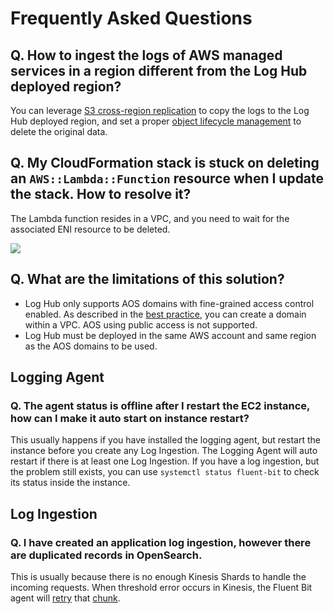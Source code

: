 # Frequently Asked Questions

## Q. How to ingest the logs of AWS managed services in a region different from the Log Hub deployed region?

You can leverage [S3 cross-region replication](https://docs.aws.amazon.com/AmazonS3/latest/userguide/replication.html) to copy the logs to the Log Hub deployed region, and set a proper [object lifecycle management](https://docs.aws.amazon.com/AmazonS3/latest/userguide/object-lifecycle-mgmt.html) to delete the original data.  


## Q. My CloudFormation stack is stuck on deleting an `AWS::Lambda::Function` resource when I update the stack. How to resolve it?

The Lambda function resides in a VPC, and you need to wait for the associated ENI resource to be deleted.

![](../images/faq/cloudformation-stuck.png)

## Q. What are the limitations of this solution?

- Log Hub only supports AOS domains with fine-grained access control enabled. As described in the [best practice](https://docs.aws.amazon.com/elasticsearch-service/latest/developerguide/aes-bp.html), you can create a domain within a VPC. AOS using public access is not supported. 
- Log Hub must be deployed in the same AWS account and same region as the AOS domains to be used. 


## Logging Agent

### Q. The agent status is offline after I restart the EC2 instance, how can I make it auto start on instance restart?

This usually happens if you have installed the logging agent, but restart the instance before you create any Log Ingestion. The Logging
Agent will auto restart if there is at least one Log Ingestion. If you have a log ingestion, but the problem still exists, you can use `systemctl status fluent-bit` 
to check its status inside the instance.


## Log Ingestion

### Q. I have created an application log ingestion, however there are duplicated records in OpenSearch.

This is usually because there is no enough Kinesis Shards to handle the incoming requests. When threshold error occurs 
in Kinesis, the Fluent Bit agent will [retry](https://docs.fluentbit.io/manual/administration/scheduling-and-retries) that [chunk](https://docs.fluentbit.io/manual/administration/buffering-and-storage). 